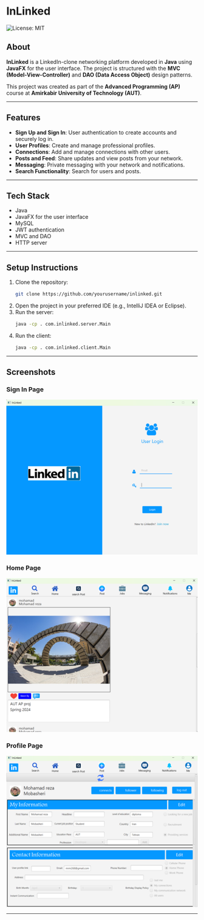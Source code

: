 # InLinked
![License: MIT](https://img.shields.io/badge/License-MIT-yellow.svg)
## About
**InLinked** is a LinkedIn-clone networking platform developed in **Java** using **JavaFX** for the user interface. The project is structured with the **MVC (Model-View-Controller)** and **DAO (Data Access Object)** design patterns.

This project was created as part of the **Advanced Programming (AP)** course at **Amirkabir University of Technology (AUT)**.

---

## Features
- **Sign Up and Sign In**: User authentication to create accounts and securely log in.
- **User Profiles**: Create and manage professional profiles.
- **Connections**: Add and manage connections with other users.  
- **Posts and Feed**: Share updates and view posts from your network.  
- **Messaging**: Private messaging with your network and notifications.  
- **Search Functionality**: Search for users and posts.

---

## Tech Stack
- Java  
- JavaFX for the user interface  
- MySQL  
- JWT authentication
- MVC and DAO  
- HTTP server

---

## Setup Instructions
1. Clone the repository:  
   ```bash
   git clone https://github.com/yourusername/inlinked.git
   ```  
2. Open the project in your preferred IDE (e.g., IntelliJ IDEA or Eclipse).  
3. Run the server:  
   ```bash
   java -cp . com.inlinked.server.Main
   ```  
4. Run the client:  
   ```bash
   java -cp . com.inlinked.client.Main
   ```  
---


## Screenshots
### Sign In Page
![Sign In Page](documents/sign-in.png)  

### Home Page
![Home Page](documents/home.png)  

### Profile Page
![Profile Page](documents/profile.png)  

---
